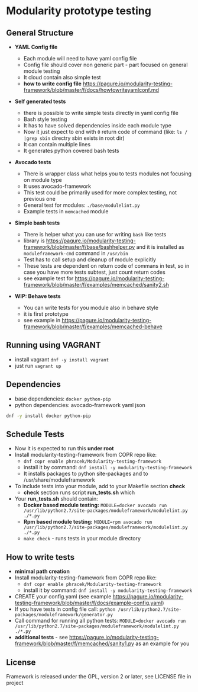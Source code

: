 # Modularity prototype testing

## General Structure
 * __YAML Config file__
     * Each module will need to have yaml config file
     * Config file should cover non generic part - part focused on general module testing
     * It cloud contain also simple test 
     * __how to write config file__ https://pagure.io/modularity-testing-framework/blob/master/f/docs/howtowriteyamlconf.md
   
 * __Self generated tests__
     * there is possible to write simple tests directly in yaml config file
     * Bash style testing
     * It has  to have solved dependencies inside each module type
     * Now it just expect to end with `0` return code of command (like: `ls / |grep sbin` directry sbin exists in root dir)
     * It can contain multiple lines
     * It generates python covered bash tests
   
 * __Avocado tests__
     * There is wrapper class what helps you to tests modules not focusing on module type
     * It uses avocado-framework
     * This test could be primarily used for more complex testing, not previous one
     * General test for modules: `./base/modulelint.py`
     * Example tests in `memcached` module
   
 * __Simple bash tests__
     * There is helper what you can use for writing `bash` like tests
     * library is https://pagure.io/modularity-testing-framework/blob/master/f/base/bashhelper.py and it is installed as `moduleframework-cmd` command in `/usr/bin`
     * Test has to call setup and cleanup of module explicitly
     * These tests are dependent on return code of commans in test, so in case you have more tests subtest, just count return codes
     * see example test for https://pagure.io/modularity-testing-framework/blob/master/f/examples/memcached/sanity2.sh


 * __WIP: Behave tests__
     * You can write tests for you module also in behave style
     * it is first prototype
     * see example in https://pagure.io/modularity-testing-framework/blob/master/f/examples/memcached-behave

## Running using VAGRANT
 * install vagrant `dnf -y install vagrant`
 * just run `vagrant up`

## Dependencies 
 * base dependencies: ```docker python-pip```
 * python dependencies: avocado-framework yaml json
 
```bash
dnf -y install docker python-pip
```

## Schedule Tests
* Now it is expected to run this __under root__
 * Install modularity-testing-framework from COPR repo like:
    * ```dnf copr enable phracek/Modularity-testing-framework```
    * install it by command: ```dnf install -y modularity-testing-framework```
    * It installs packages to python site-packages and to /usr/share/moduleframework
* To include tests into your module, add to your Makefile section __check__
  * __check__ section runs script __run_tests.sh__ which
* Your __run_tests.sh__ should contain:
    * __Docker based module testing:__ ```MODULE=docker avocado run /usr/lib/python2.7/site-packages/moduleframework/modulelint.py ./*.py```
    * __Rpm based module testing:__ ```MODULE=rpm avocado run /usr/lib/python2.7/site-packages/moduleframework/modulelint.py ./*.py```
    * `make check` -  runs tests in your module directory

## How to write tests
 * __minimal path creation__
  * Install modularity-testing-framework from COPR repo like:
    * ```dnf copr enable phracek/Modularity-testing-framework```
    * install it by command: ```dnf install -y modularity-testing-framework```
  * CREATE your config.yaml (see example https://pagure.io/modularity-testing-framework/blob/master/f/docs/example-config.yaml)
  * If you have tests in config file call:  `python /usr/lib/python2.7/site-packages/moduleframework/generator.py`
  * Call command for running all python tests:  `MODULE=docker avocado run /usr/lib/python2.7/site-packages/moduleframework/modulelint.py ./*.py`
 * __additional tests__ - see https://pagure.io/modularity-testing-framework/blob/master/f/memcached/sanity1.py as an example for you

## License
 Framework is released under the GPL, version 2 or later, see LICENSE file in project
